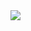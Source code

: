

<img src="https://iconicfox.com.au/wp-content/uploads/2018/05/iconic-fox-atchetypes-lover-1.jpg">

